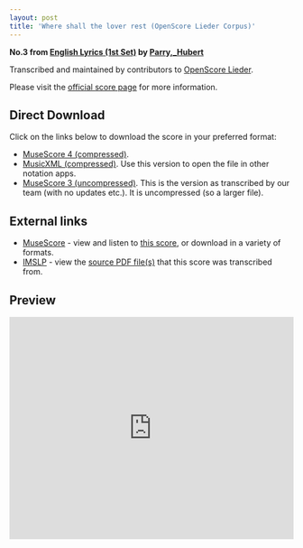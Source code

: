 ```yaml
---
layout: post
title: 'Where shall the lover rest (OpenScore Lieder Corpus)'
---
```


__No.3 from [English Lyrics (1st Set)](https://fourscoreandmore.org/OpenScore/Parry%2C_Hubert/English_Lyrics_%281st_Set%29/) by [Parry,_Hubert](https://fourscoreandmore.org/OpenScore/Parry%2C_Hubert)__

Transcribed and maintained by contributors to [OpenScore Lieder].

Please visit the [official score page] for more information.

[official score page]: https://musescore.com/openscore-lieder-corpus/scores/6425416
[OpenScore Lieder]: https://musescore.com/openscore-lieder-corpus

## Direct Download

Click on the links below to download the score in your preferred format:
- [MuseScore 4 (compressed)](https://fourscoreandmore.org/OpenScore/Parry%2C_Hubert/English_Lyrics_%281st_Set%29/3_Where_shall_the_lover_rest.mscz).
- [MusicXML (compressed)](https://fourscoreandmore.org/OpenScore/Parry%2C_Hubert/English_Lyrics_%281st_Set%29/3_Where_shall_the_lover_rest.mxl). Use this version to open the file in other notation apps.
- [MuseScore 3 (uncompressed)](https://raw.githubusercontent.com/OpenScore/Lieder/refs/heads/main/scores/Parry%2C_Hubert/English_Lyrics_%281st_Set%29/3_Where_shall_the_lover_rest/lc6425416.mscx). This is the version as transcribed by our team (with no updates etc.). It is uncompressed (so a larger file).

## External links

- [MuseScore] - view and listen to [this score][MuseScore], or download in a variety of formats.
- [IMSLP] - view the [source PDF file(s)][IMSLP] that this score was transcribed from.

[MuseScore]: https://musescore.com/score/6425416
[IMSLP]: https://imslp.org/wiki/Special:ReverseLookup/33700

## Preview

<iframe width="100%" height="394" src="https://musescore.com/openscore-lieder-corpus/scores/6425416/embed" frameborder="0" allowfullscreen allow="autoplay; fullscreen"></iframe>
